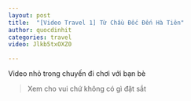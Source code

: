 ```yaml
---
layout: post
title:  "[Video Travel 1] Từ Chầu Đốc Đến Hà Tiên"
author: quocdinhit
categories: travel
video: Jlkb5txOXZ0

---
```

Video nhỏ trong chuyến đi chơi với bạn bè

> Xem cho vui chứ không có gì đặt sắt